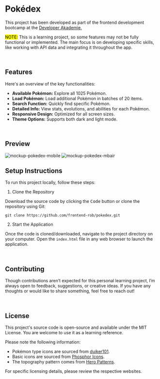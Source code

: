 # Pokédex

This project has been developed as part of the frontend development bootcamp at the [Developer Akademie.](https://developerakademie.com/)

<mark>NOTE:</mark> This is a learning project, so some features may not be fully functional or implemented. The main focus is on developing specific skills, like working with API data and integrating it throughout the app.

<br>

## Features

Here's an overview of the key functionalities:

- **Available Pokémon:** Explore all 1025 Pokémon.
- **Load Pokémon:** Load additional Pokémon in batches of 20 items.
- **Search Function:** Quickly find specific Pokémon.
- **Detailed Info:** View stats, evolutions, and abilities for each Pokémon.
- **Responsive Design:** Optimized for all screen sizes.
- **Theme Options:** Supports both dark and light mode.

<br>

## Preview

![mockup-pokedex-mobile](https://github.com/user-attachments/assets/d524e401-e9a4-4c62-977b-d4f291ee43f0)
![mockup-pokedex-mbair](https://github.com/user-attachments/assets/dc58074a-84f2-49f1-bcda-cba8b5bdec8f)

## Setup Instructions

To run this project locally, follow these steps:

1. Clone the Repository

Download the source code by clicking the <kbd>Code</kbd> button or clone the repository using Git:

```
git clone https://github.com/frontend-rob/pokedex.git
```

2. Start the Application

Once the code is cloned/downloaded, navigate to the project directory on your computer. Open the `index.html` file in any web browser to launch the application.

<br>

## Contributing

Though contributions aren’t expected for this personal learning project, I’m always open to feedback, suggestions, or creative ideas. If you have any thoughts or would like to share something, feel free to reach out!

<br>

## License

This project's source code is open-source and available under the MIT License. You are welcome to use it as a learning reference.

Please note the following information:

- Pokémon type icons are sourced from [duiker101](https://github.com/duiker101/pokemon-type-svg-icons).
- Basic icons are sourced from [Phosphor Icons](https://phosphoricons.com/).
- The topography pattern comes from [Hero Patterns](https://heropatterns.com/).

For specific licensing details, please review the respective websites.
